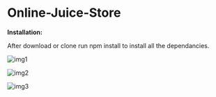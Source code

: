 # Online-Juice-Store

**Installation:**

After download or clone run npm install to install all the dependancies.

![img1](https://user-images.githubusercontent.com/48891724/102368339-bf525400-3fe0-11eb-9a8c-456f4626b077.png)

![img2](https://user-images.githubusercontent.com/48891724/102368350-c24d4480-3fe0-11eb-9774-326f6a0a4b61.png)

![img3](https://user-images.githubusercontent.com/48891724/102368355-c4170800-3fe0-11eb-8547-735d957d3538.png)

